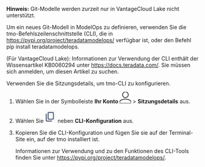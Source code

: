 **Hinweis:** Git-Modelle werden zurzeit nur in VantageCloud Lake nicht unterstützt.

Um ein neues Git-Modell in ModelOps zu definieren, verwenden Sie die tmo-Befehlszeilenschnittstelle (CLI), die in <https://pypi.org/project/teradatamodelops/> verfügbar ist, oder den Befehl pip install teradatamodelops.

(Für VantageCloud Lake): Informationen zur Verwendung der CLI enthält der Wissensartikel KB0060294 unter <https://docs.teradata.com/>. Sie müssen sich anmelden, um diesen Artikel zu suchen.

Verwenden Sie die Sitzungsdetails, um tmo-CLI zu konfigurieren.

1.  Wählen Sie in der Symbolleiste **Ihr Konto** ![Person icon](Images/mci1652327190262.svg) \> **Sitzungsdetails** aus.

2.  Wählen Sie ![Note icon](Images/eaz1744727994846.png) neben **CLI-Konfiguration** aus.

3.  Kopieren Sie die CLI-Konfiguration und fügen Sie sie auf der Terminal-Site ein, auf der tmo installiert ist.

    Informationen zur Verwendung und zu den Funktionen des CLI-Tools finden Sie unter <https://pypi.org/project/teradatamodelops/>.
